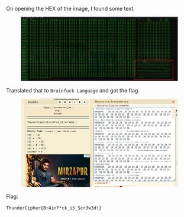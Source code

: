 On opening the HEX of the image, I found some text.

<figure><img src="../src/Misc/Mindscrew/hexedit.png"></figure>

Translated that to `Brainfuck Language` and got the flag.

<figure><img src="../src/Misc/Mindscrew/flag.png"></figure>


Flag: 
```
ThunderCipher{Br4inF*ck_i5_Scr3w3d!}
```
